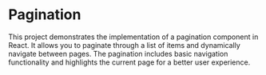 # Pagination
This project demonstrates the implementation of a pagination component in React. It allows you to paginate through a list of items and dynamically navigate between pages. The pagination includes basic navigation functionality and highlights the current page for a better user experience.

